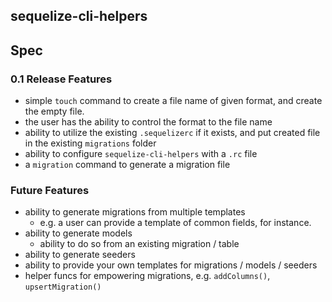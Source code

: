 ## sequelize-cli-helpers

## Spec


### 0.1 Release Features

- simple `touch` command to create a file name of given format, and create the empty file.
- the user has the ability to control the format to the file name
- ability to utilize the existing `.sequelizerc` if it exists, and put created file in
  the existing `migrations` folder
- ability to configure `sequelize-cli-helpers` with a `.rc` file
- a `migration` command to generate a migration file

### Future Features

- ability to generate migrations from multiple templates
  - e.g. a user can provide a template of common fields, for instance.
- ability to generate models
  - ability to do so from an existing migration / table
- ability to generate seeders
- ability to provide your own templates for migrations / models / seeders
- helper funcs for empowering migrations, e.g. `addColumns()`, `upsertMigration()`

